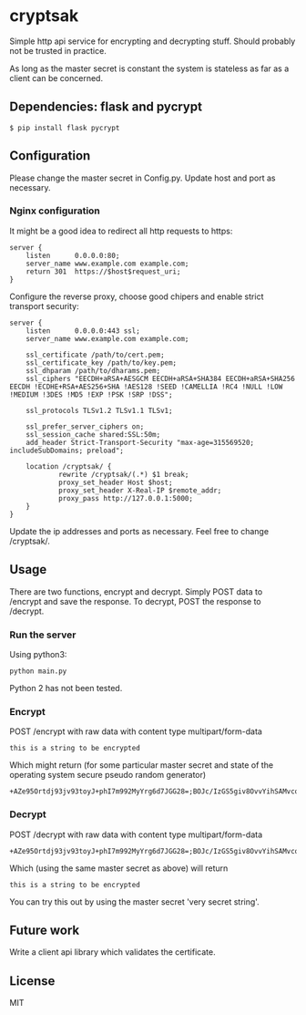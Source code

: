 # cryptsak
Simple http api service for encrypting and decrypting stuff. Should probably not be trusted in practice.

As long as the master secret is constant the system is stateless as far as a client can be concerned.

## Dependencies: flask and pycrypt 
    
    $ pip install flask pycrypt

## Configuration
Please change the master secret in Config.py. Update host and port as necessary.

### Nginx configuration
It might be a good idea to redirect all http requests to https:

    server {
        listen      0.0.0.0:80;
        server_name www.example.com example.com;
        return 301  https://$host$request_uri;
    }

Configure the reverse proxy, choose good chipers and enable strict transport security:

    server {
        listen      0.0.0.0:443 ssl;
        server_name www.example.com example.com;

        ssl_certificate /path/to/cert.pem;
        ssl_certificate_key /path/to/key.pem;
        ssl_dhparam /path/to/dharams.pem;
        ssl_ciphers "EECDH+aRSA+AESGCM EECDH+aRSA+SHA384 EECDH+aRSA+SHA256 EECDH !ECDHE+RSA+AES256+SHA !AES128 !SEED !CAMELLIA !RC4 !NULL !LOW !MEDIUM !3DES !MD5 !EXP !PSK !SRP !DSS";

        ssl_protocols TLSv1.2 TLSv1.1 TLSv1;

        ssl_prefer_server_ciphers on;
        ssl_session_cache shared:SSL:50m;
        add_header Strict-Transport-Security "max-age=315569520; includeSubDomains; preload";

        location /cryptsak/ {
                rewrite /cryptsak/(.*) $1 break;
                proxy_set_header Host $host;
                proxy_set_header X-Real-IP $remote_addr;
                proxy_pass http://127.0.0.1:5000;
        }
    }

Update the ip addresses and ports as necessary. Feel free to change /cryptsak/.

## Usage
There are two functions, encrypt and decrypt. Simply POST data to /encrypt and
save the response. To decrypt, POST the response to /decrypt.

### Run the server
Using python3:

    python main.py

Python 2 has not been tested.

### Encrypt
POST /encrypt with raw data with content type multipart/form-data
    
    this is a string to be encrypted

Which might return (for some particular master secret and state of the operating system secure pseudo random generator)

    +AZe95Ortdj93jv93toyJ+phI7m992MyYrg6d7JGG28=;BOJc/IzGS5giv8OvvYihSAMvcq/GvuJPfxL60gNgDK0=;X3A2FCd29YQ/lctBy/OGZA==

### Decrypt
POST /decrypt with raw data with content type multipart/form-data

    +AZe95Ortdj93jv93toyJ+phI7m992MyYrg6d7JGG28=;BOJc/IzGS5giv8OvvYihSAMvcq/GvuJPfxL60gNgDK0=;X3A2FCd29YQ/lctBy/OGZA==

Which (using the same master secret as above) will return 

    this is a string to be encrypted

You can try this out by using the master secret 'very secret string'.

## Future work
Write a client api library which validates the certificate.

## License
MIT

